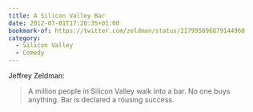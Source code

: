 ```yaml
---
title: A Silicon Valley Bar
date: 2012-07-01T17:20:35+01:00
bookmark-of: https://twitter.com/zeldman/status/217995096879144960
category:
  - Silicon Valley
  - Comedy
---
```

Jeffrey Zeldman:

> A million people in Silicon Valley walk into a bar. No one buys anything. Bar is declared a rousing success.
